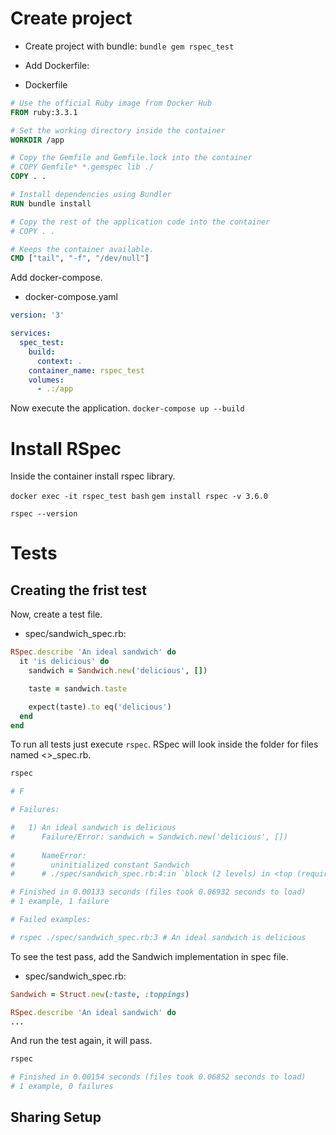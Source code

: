 # Create project

- Create project with bundle:
`bundle gem rspec_test`

- Add Dockerfile:

- Dockerfile
```dockerfile
# Use the official Ruby image from Docker Hub
FROM ruby:3.3.1

# Set the working directory inside the container
WORKDIR /app

# Copy the Gemfile and Gemfile.lock into the container
# COPY Gemfile* *.gemspec lib ./
COPY . .

# Install dependencies using Bundler
RUN bundle install

# Copy the rest of the application code into the container
# COPY . .

# Keeps the container available.
CMD ["tail", "-f", "/dev/null"]
```

Add docker-compose.

- docker-compose.yaml
```yaml
version: '3'

services:
  spec_test:
    build:
      context: .
    container_name: rspec_test
    volumes:
      - .:/app

```

Now execute the application.
`docker-compose up --build`

# Install RSpec

Inside the container install rspec library.

`docker exec -it rspec_test bash`
`gem install rspec -v 3.6.0`
<!-- Successfully installed rspec-support-3.6.0
Successfully installed diff-lcs-1.5.1
Successfully installed rspec-mocks-3.6.0
Successfully installed rspec-expectations-3.6.0
Successfully installed rspec-core-3.6.0
Successfully installed rspec-3.6.0
6 gems installed -->

`rspec --version`
<!-- RSpec 3.6
  - rspec-core 3.6.0
  - rspec-expectations 3.6.0
  - rspec-mocks 3.6.0
  - rspec-support 3.6.0 -->


# Tests

## Creating the frist test

Now, create a test file.
- spec/sandwich_spec.rb:
```ruby
RSpec.describe 'An ideal sandwich' do
  it 'is delicious' do
    sandwich = Sandwich.new('delicious', [])

    taste = sandwich.taste

    expect(taste).to eq('delicious')
  end
end
```

To run all tests just execute `rspec`. RSpec will look inside the folder for files named <<something>>_spec.rb.

```bash
rspec

# F

# Failures:

#   1) An ideal sandwich is delicious
#      Failure/Error: sandwich = Sandwich.new('delicious', [])
     
#      NameError:
#        uninitialized constant Sandwich
#      # ./spec/sandwich_spec.rb:4:in `block (2 levels) in <top (required)>'

# Finished in 0.00133 seconds (files took 0.06932 seconds to load)
# 1 example, 1 failure

# Failed examples:

# rspec ./spec/sandwich_spec.rb:3 # An ideal sandwich is delicious

```

To see the test pass, add the Sandwich implementation in spec file.

- spec/sandwich_spec.rb:
```ruby
Sandwich = Struct.new(:taste, :toppings)

RSpec.describe 'An ideal sandwich' do
...

```

And run the test again, it will pass.
```bash
rspec

# Finished in 0.00154 seconds (files took 0.06852 seconds to load)
# 1 example, 0 failures
```

## Sharing Setup